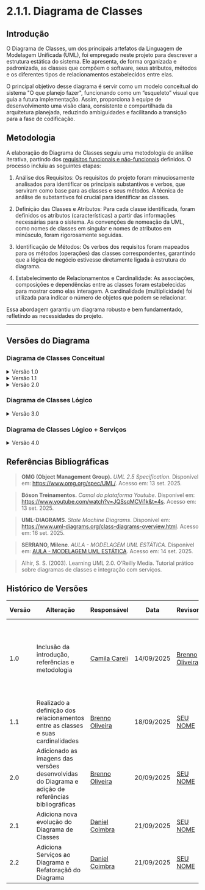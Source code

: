 # 2.1.1. Diagrama de Classes

## Introdução
O Diagrama de Classes, um dos principais artefatos da Linguagem de Modelagem Unificada (UML), foi empregado neste projeto para descrever a estrutura estática do sistema. Ele apresenta, de forma organizada e padronizada, as classes que compõem o software, seus atributos, métodos e os diferentes tipos de relacionamentos estabelecidos entre elas.

O principal objetivo desse diagrama é servir como um modelo conceitual do sistema "O que planejo fazer", funcionando como um “esqueleto” visual que guia a futura implementação. Assim, proporciona à equipe de desenvolvimento uma visão clara, consistente e compartilhada da arquitetura planejada, reduzindo ambiguidades e facilitando a transição para a fase de codificação.

## Metodologia
A elaboração do Diagrama de Classes seguiu uma metodologia de análise iterativa, partindo dos [requisitos funcionais e não-funcionais](Modelagem/2.5.1.DeclaracaoRequisitos.md) definidos. O processo incluiu as seguintes etapas:

1. Análise dos Requisitos: Os requisitos do projeto foram minuciosamente analisados para identificar os principais substantivos e verbos, que serviram como base para as classes e seus métodos. A técnica de análise de substantivos foi crucial para identificar as classes.

2. Definição das Classes e Atributos: Para cada classe identificada, foram definidos os atributos (características) a partir das informações necessárias para o sistema. As convenções de nomeação da UML, como nomes de classes em singular e nomes de atributos em minúsculo, foram rigorosamente seguidas.

3. Identificação de Métodos: Os verbos dos requisitos foram mapeados para os métodos (operações) das classes correspondentes, garantindo que a lógica de negócio estivesse diretamente ligada à estrutura do diagrama.

4. Estabelecimento de Relacionamentos e Cardinalidade: As associações, composições e dependências entre as classes foram estabelecidas para mostrar como elas interagem. A cardinalidade (multiplicidade) foi utilizada para indicar o número de objetos que podem se relacionar.

Essa abordagem garantiu um diagrama robusto e bem fundamentado, refletindo as necessidades do projeto.

---

## Versões do Diagrama

### Diagrama de Classes Conceitual 
<details><summary>Versão 1.0</summary>

Levantamento inicial das Classes que irão compor o diagrama.

<div align="center">
  <img src="Assets/img/classes_v1.png" width="800" alt="Diagrama v1">
  <p><em>Imagem 01 - Classes do Diagrama</em></p>
  <p><em>Autor(a): <a href="https://github.com/camilascareli">Camila Careli</a></em></p>
</div>

</details>

<details><summary>Versão 1.1 </summary>

Com as classes iniciais definidas, em seguida foi adicionado os atributos e métodos que cada classe irá conter. Também foi realizado a
ligação das classes atraves da definição de seus relacionamentos e a definição de suas cardinalidades.

<div align="center">
  <img src="Assets/img/classes_v2.png" width="800" alt="Diagrama v1.1">
  <p><em>Imagem 02 - Diagrama de Classes versão 1.1</em></p>
  <p><em>Autor(a): <a href="https://github.com/Brenno-Silva01">Brenno Oliveira</a></em></p>
  <p><em>Autor(a): <a href="https://github.com/alvezclari">Maria Clara</a></em></p>
</div>

</details>

<details><summary>Versão 2.0 </summary>

Foram feitas mudanças de nome em algumas classes, reorganização dos relacionamentos e ajustes nas cardinalidades. Além de adição de novos atributos e métodos e ajustes em alguns já existentes.

<div align="center">
  <img src="Assets/img/classes_v3.png" width="800" alt="Diagrama v2">
  <p><em>Imagem 03 - Diagrama de Classes versão 2.0 </em></p>
  <p><em>Autor(a): <a href="https://github.com/camilascareli">Camila Careli</a></em></p>
  <p><em>Autor(a): <a href="https://github.com/Brenno-Silva01">Brenno Oliveira</a></em></p>
</div>

</details>

### Diagrama de Classes Lógico
<details><summary>Versão 3.0</summary>

Evolução do Diagrama de Classes - De Conceitual para Lógico. Adição de valores padrão para os atributos, parâmetros e tipo do retorno dos comportamentos.

<div align="center">
  <img src="Assets/img/classes_v4.png" width="800" alt="Diagrama v3">
  <p><em>Imagem 04 - Diagrama de Classes 3.0</em></p>
  <p><em>Autor(a): <a href="https://github.com/DanielCoimbra">Daniel Coimbra</a></em></p>
</div>
</details>

### Diagrama de Classes Lógico + Serviços

<details><summary>Versão 4.0</summary>

Adiciona os Serviços. Além disso, refatora as devidas classes e relacionamentos para acomodar as novas Classes.

<div align="center">
  <img src="Assets/img/classes_v5.png" width="800" alt="Diagrama v3">
  <p><em>Imagem 05 - Diagrama de Classes + Serviços</em></p>
  <p><em>Autor(a): <a href="https://github.com/DanielCoimbra">Daniel Coimbra</a></em></p>
</div>
</details>

## Referências Bibliográficas

> **OMG (Object Management Group).** *UML 2.5 Specification*. Disponível em: https://www.omg.org/spec/UML/. Acesso em: 13 set. 2025.

> **Bóson Treinamentos.** *Camal da plataforma Youtube*. Disponível em: https://www.youtube.com/watch?v=JQSsqMCVi1k&t=4s. Acesso em: 13 set. 2025.

> **UML-DIAGRAMS**. *State Machine Diagrams*. Disponível em: https://www.uml-diagrams.org/class-diagrams-overview.html. Acesso em: 16 set. 2025.

> **SERRANO, Milene**. *AULA - MODELAGEM UML ESTÁTICA*. Disponível em: [AULA - MODELAGEM UML ESTÁTICA](https://aprender3.unb.br/pluginfile.php/3178533/mod_page/content/1/Arquitetura%20e%20Desenho%20de%20Software%20-%20Aula%20Modelagem%20UML%20Est%C3%A1tica%20-%20Profa.%20Milene.pdf). Acesso em: 14 set. 2025.

> Alhir, S. S. (2003). Learning UML 2.0. O’Reilly Media. Tutorial prático sobre diagramas de classes e integração com serviços.

## Histórico de Versões

| Versão | Alteração | Responsável | Data | Revisor |  Detalhes da Revisão | Data da Revisão |
|--------|-----------|-------------|------|---------|----------------------|-----------------|
| 1.0 | Inclusão da introdução, referências e metodologia | [Camila Careli](https://github.com/camilascareli) | 14/09/2025 | [Brenno Oliveira](https://github.com/Brenno-Silva01) | Feita revisão ortoráfica e incremento de mais informações a introdução e metodologia  | 18/09/2025 |
| 1.1 | Realizado a definição dos relacionamentos entre as classes e suas cardinalidades | [Brenno Oliveira](https://github.com/Brenno-Silva01) | 18/09/2025 | [SEU NOME](https://github.com/SEUGITHUB) | ---  | XX/XX/XX |
| 2.0 | Adicionado as imagens das versões desenvolvidas do Diagrama e adição de referências bibliográficas | [Brenno Oliveira](https://github.com/Brenno-Silva01) | 20/09/2025 | [SEU NOME](https://github.com/SEUGITHUB) | ---  | XX/XX/XX |
| 2.1 | Adiciona nova evolução do Diagrama de Classes | [Daniel Coimbra](https://github.com/DanielCoimbra) | 21/09/2025 | [SEU NOME](https://github.com/SEUGITHUB) | ---  | XX/XX/XX |
| 2.2 | Adiciona Serviços ao Diagrama e Refatoraçãõ do Diagrama | [Daniel Coimbra](https://github.com/DanielCoimbra) | 21/09/2025 | [SEU NOME](https://github.com/SEUGITHUB) | ---  | XX/XX/XX |
